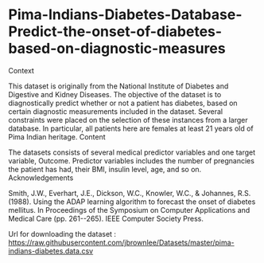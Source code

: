 # Pima-Indians-Diabetes-Database-Predict-the-onset-of-diabetes-based-on-diagnostic-measures

Context

This dataset is originally from the National Institute of Diabetes and Digestive and Kidney Diseases. The objective of the dataset is to diagnostically predict whether or not a patient has diabetes, based on certain diagnostic measurements included in the dataset. Several constraints were placed on the selection of these instances from a larger database. In particular, all patients here are females at least 21 years old of Pima Indian heritage.
Content

The datasets consists of several medical predictor variables and one target variable, Outcome. Predictor variables includes the number of pregnancies the patient has had, their BMI, insulin level, age, and so on.
Acknowledgements

Smith, J.W., Everhart, J.E., Dickson, W.C., Knowler, W.C., & Johannes, R.S. (1988). Using the ADAP learning algorithm to forecast the onset of diabetes mellitus. In Proceedings of the Symposium on Computer Applications and Medical Care (pp. 261--265). IEEE Computer Society Press.

Url for downloading the dataset : https://raw.githubusercontent.com/jbrownlee/Datasets/master/pima-indians-diabetes.data.csv
